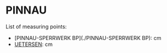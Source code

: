 # PINNAU

List of measuring points:

* [PINNAU-SPERRWERK BP](./PINNAU-SPERRWERK BP): <Value topic="rivers/pegel-online/PINNAU/PINNAU-SPERRWERK-BP/measurementValue"/> cm
* [UETERSEN](./UETERSEN): <Value topic="rivers/pegel-online/PINNAU/UETERSEN/measurementValue"/> cm
